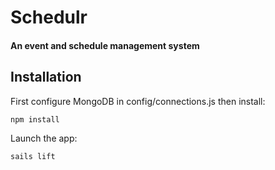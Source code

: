 # Schedulr

#### An event and schedule management system

## Installation

First configure MongoDB in config/connections.js then install:

```
npm install
```

Launch the app: 
```
sails lift
```

